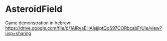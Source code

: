 # AsteroidField

Game demonstration in hebrew: https://drive.google.com/file/d/1AIRvaEHAlsjjiptQoS97OORbcabFrUIe/view?usp=sharing
